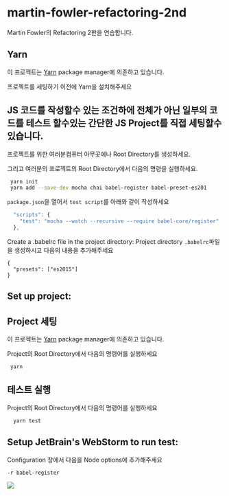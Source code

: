 # martin-fowler-refactoring-2nd
Martin Fowler의 Refactoring 2판을 연습합니다.

## Yarn

이 프로젝트는 [Yarn](https://yarnpkg.com/en/docs/install) package manager에 의존하고 있습니다.

프로젝트를 세팅하기 이전에 Yarn을 설치해주세요

## JS 코드를 작성할수 있는 조건하에 전체가 아닌 일부의 코드를 테스트 할수있는 간단한 JS Project를 직접 세팅할수 있습니다.

프로젝트를 위한 여러분컴퓨터 아무곳에나 Root Directory를 생성하세요.

그리고 여러분의 프로젝트의 Root Directory에서 다음의 명령을 실행하세요.

``` sh
 yarn init
 yarn add --save-dev mocha chai babel-register babel-preset-es201
```

`package.json`을 열어서 `test script`를 아래와 같이 작성하세요
``` javascript
  "scripts": {
    "test": "mocha --watch --recursive --require babel-core/register"
  },
```  

Create a .babelrc file in the project directory:
Project directory `.babelrc`파일을 생성하시고 다음의 내용을 추가해주세요

```
{
  "presets": ["es2015"]
}
```


## Set up project: 

## Project 세팅

이 프로젝트는 [Yarn](https://yarnpkg.com/en/docs/install) package manager에 의존하고 있습니다.

Project의 Root Directory에서 다음의 명령어를 실행하세요

``` sh
 yarn
```

## 테스트 실행

Project의 Root Directory에서 다음의 명령어를 실행하세요

``` sh
  yarn test
```

## Setup JetBrain's WebStorm to run test:

Configuration 창에서 다음을 Node options에 추가해주세요

```
-r babel-register
````
![](webstorm-setup.png)
